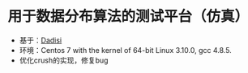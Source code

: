 # 用于数据分布算法的测试平台（仿真）

- 基于：[Dadisi](http://dadisi.sourceforge.net/?s=2da)
- 环境：Centos 7 with the kernel of 64-bit Linux 3.10.0, gcc 4.8.5. 
- 优化crush的实现，修复bug
